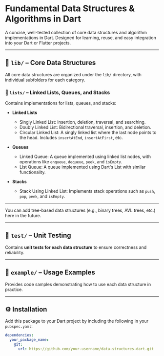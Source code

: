 # Fundamental Data Structures & Algorithms in Dart

A concise, well-tested collection of core data structures and algorithm implementations in Dart. Designed for learning, reuse, and easy integration into your Dart or Flutter projects.

---

## 📁 `lib/` – Core Data Structures

All core data structures are organized under the `lib/` directory, with individual subfolders for each category.

### 📂 `lists/` – Linked Lists, Queues, and Stacks

Contains implementations for lists, queues, and stacks:

- **Linked Lists**
  - Singly Linked List: Insertion, deletion, traversal, and searching.
  - Doubly Linked List: Bidirectional traversal, insertion, and deletion.
  - Circular Linked List: A singly linked list where the last node points to the head. Includes `insertAtEnd`, `insertAtFirst`, etc.

- **Queues**
  - Linked Queue: A queue implemented using linked list nodes, with operations like `enqueue`, `dequeue`, `peek`, and `isEmpty`.
  - List Queue: A queue implemented using Dart's List with similar functionality.

- **Stacks**
  - Stack Using Linked List: Implements stack operations such as `push`, `pop`, `peek`, and `isEmpty`.

---


You can add tree-based data structures (e.g., binary trees, AVL trees, etc.) here in the future.

---

## 🧪 `test/` – Unit Testing

Contains **unit tests for each data structure** to ensure correctness and reliability.

---

## 📂 `example/` – Usage Examples

Provides code samples demonstrating how to use each data structure in practice.

---

## ⚙️ Installation

Add this package to your Dart project by including the following in your `pubspec.yaml`:

```yaml
dependencies:
  your_package_name:
    git:
      url: https://github.com/your-username/data-structures-dart.git
